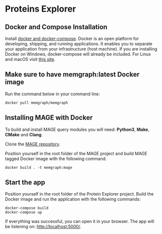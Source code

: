 # Proteins Explorer

## Docker and Compose Installation

Install [docker and docker-compose](https://docs.docker.com/get-docker/). Docker is an open platform for developing, shipping, and running applications. It enables you to separate your application from your infrastructure (host machine). If you are installing Docker on Windows, docker-compose will already be included. For Linux and macOS visit [this site](https://docs.docker.com/compose/install/).

## Make sure to have memgraph:latest Docker image

Run the command below in your command line:
```
docker pull memgraph/memgraph
```

## Installing MAGE with Docker

To build and install MAGE query modules you will need: **Python3**, **Make**, **CMake** and **Clang**. 

Clone the [MAGE repository](https://github.com/memgraph/mage). 

Position yourself in the root folder of the MAGE project and build MAGE tagged Docker image with the following command.
```
docker build . -t memgraph:mage
```

## Start the app

Position yourself in the root folder of the Protein Explorer project. Build the Docker image and run the application with the following commands:

```
docker-compose build
docker-compose up
```

If everything was successful, you can open it in your browser. The app will be listening on: [http://localhost:5000/](http://localhost:5000/).
